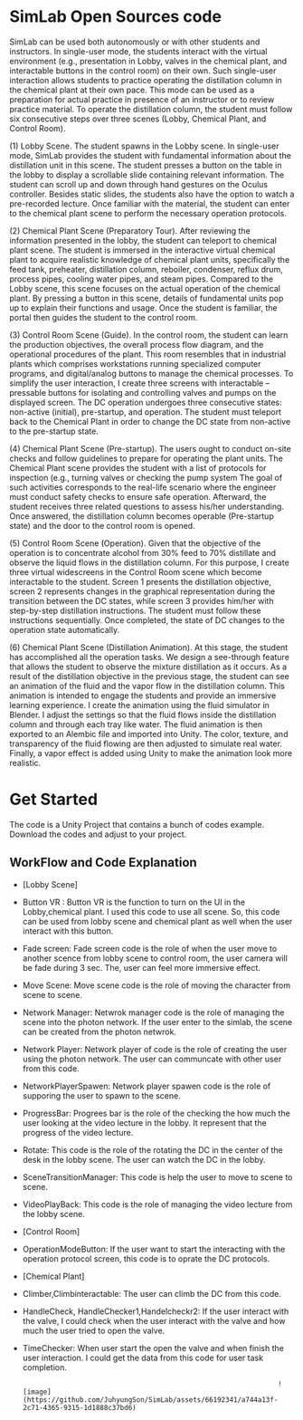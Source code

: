 # SimLab Open Sources code 

SimLab can be used both autonomously or with other students and instructors. In single-user
mode, the students interact with the virtual environment (e.g., presentation in Lobby, valves in
the chemical plant, and interactable buttons in the control room) on their own. Such single-user
interaction allows students to practice operating the distillation column in the chemical plant
at their own pace. This mode can be used as a preparation for actual practice in presence of an
instructor or to review practice material.
To operate the distillation column, the student must follow six consecutive steps over three
scenes (Lobby, Chemical Plant, and Control Room). 

(1) Lobby Scene. The student spawns in the Lobby scene. In single-user mode, SimLab provides
the student with fundamental information about the distillation unit in this scene.
The student presses a button on the table in the lobby to display a scrollable slide containing
relevant information. The student can scroll up and down through hand gestures on the Oculus
controller. Besides static slides, the students also have the option to watch a pre-recorded lecture.
Once familiar with the material, the student can enter to the chemical plant scene to perform
the necessary operation protocols.

(2) Chemical Plant Scene (Preparatory Tour). After reviewing the information presented in the
lobby, the student can teleport to chemical plant scene. The student is immersed
in the interactive virtual chemical plant to acquire realistic knowledge of chemical plant units,
specifically the feed tank, preheater, distillation column, reboiler, condenser, reflux drum, process
pipes, cooling water pipes, and steam pipes. Compared to the Lobby scene, this scene focuses
on the actual operation of the chemical plant. By pressing a button in this scene, details of
fundamental units pop up to explain their functions and usage. Once the student is familiar, the
portal then guides the student to the control room.

(3) Control Room Scene (Guide). In the control room, the student can learn the production
objectives, the overall process flow diagram, and the operational procedures of the plant. This
room resembles that in industrial plants which comprises workstations running specialized
computer programs, and digital/analog buttons to manage the chemical processes. To simplify
the user interaction, I create three screens with interactable – pressable buttons for isolating
and controlling valves and pumps on the displayed screen. The DC operation undergoes three
consecutive states: non-active (initial), pre-startup, and operation. The student must teleport
back to the Chemical Plant in order to change the DC state from non-active to the pre-startup
state.

(4) Chemical Plant Scene (Pre-startup). The users ought to conduct on-site checks and follow
guidelines to prepare for operating the plant units. The Chemical Plant scene provides the
student with a list of protocols for inspection (e.g., turning valves or checking the pump system The goal of such activities corresponds to the real-life scenario where the engineer must conduct
safety checks to ensure safe operation. Afterward, the student receives three related questions
to assess his/her understanding. Once answered, the distillation column becomes operable
(Pre-startup state) and the door to the control room is opened.

(5) Control Room Scene (Operation). Given that the objective of the operation is to concentrate
alcohol from 30% feed to 70% distillate and observe the liquid flows in the distillation column.
For this purpose, I create three virtual widescreens in the Control Room scene which become
interactable to the student. Screen 1 presents the distillation objective, screen 2
represents changes in the graphical representation during the transition between the DC states,
while screen 3 provides him/her with step-by-step distillation instructions. The student must
follow these instructions sequentially. Once completed, the state of DC changes to the operation
state automatically.

(6) Chemical Plant Scene (Distillation Animation). At this stage, the student has accomplished
all the operation tasks. We design a see-through feature that allows the student to observe the
mixture distillation as it occurs. As a result of the distillation objective in the previous stage, the
student can see an animation of the fluid and the vapor flow in the distillation column. This
animation is intended to engage the students and provide an immersive learning experience. I
create the animation using the fluid simulator in Blender. I adjust the settings so that the fluid
flows inside the distillation column and through each tray like water. The fluid animation is
then exported to an Alembic file and imported into Unity. The color, texture, and transparency of the fluid flowing are then adjusted to simulate real water. Finally, a vapor effect is added using
Unity to make the animation look more realistic.

# Get Started 
The code is a Unity Project that contains a bunch of codes example. Download the codes and adjust to your project.

## WorkFlow and Code Explanation 

- [Lobby Scene] 

- Button VR : Button VR is the function to turn on the UI in the Lobby,chemical plant. I used this code to use all scene. So, this code can be used from lobby scene and chemical plant as well when the user interact with this button.
    
- Fade screen: Fade screen code is the role of when the user move to another scence from lobby scene to control room, the user camera will be fade during 3 sec. The, user can feel more immersive effect. 

- Move Scene: Move scene code is the role of moving the character from scene to scene.

- Network Manager: Netwrok manager code is the role of managing the scene into the photon network. If the user enter to the simlab, the scene can be created from the photon netwrok. 

- Network Player: Network player of code is the role of creating the user using the photon network. The user can communcate with other user from this code. 

- NetworkPlayerSpawen: Network player spawen code is the role of supporing the user to spawn to the scene.

- ProgressBar: Progrees bar is the role of the checking the how much the user looking
at the video lecture in the lobby. It represent that the progress of the video lecture.

- Rotate: This code is the role of the rotating the DC in the center of the desk in the lobby scene. The user can watch the DC in the lobby.  

- SceneTransitionManager: This code is help the user to move to scene to scene.

- VideoPlayBack: This code is the role of managing the video lecture from the lobby scene. 

- [Control Room] 

- OperationModeButton: If the user want to start the interacting with the operation protocol screen, this code is to oprate the DC protocols. 

- [Chemical Plant] 

- Climber,Climbinteractable: The user can climb the DC from this code. 

- HandleCheck, HandleChecker1,Handelcheckr2: If the user interact with the valve, I could check when the user interact with the valve and how much the user tried to open the valve. 

- TimeChecker: When user start the open the valve and when finish the user interaction. I could get the data from this code for user task completion.


                                                                     ![image](https://github.com/JuhyungSon/SimLab/assets/66192341/a744a13f-2c71-4365-9315-1d1888c37bd6) 


  
